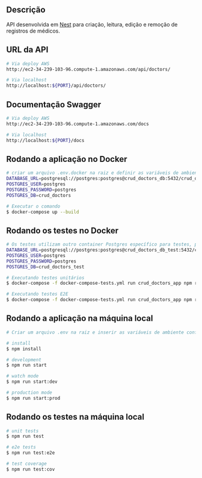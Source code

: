 

  <!--[![Backers on Open Collective](https://opencollective.com/nest/backers/badge.svg)](https://opencollective.com/nest#backer)
  [![Sponsors on Open Collective](https://opencollective.com/nest/sponsors/badge.svg)](https://opencollective.com/nest#sponsor)-->

## Descrição


API desenvolvida em [Nest](https://github.com/nestjs/nest) para criação, leitura, edição e remoção de registros de médicos.

## URL da API
```bash
# Via deploy AWS
http://ec2-34-239-103-96.compute-1.amazonaws.com/api/doctors/

# Via localhost
http://localhost:${PORT}/api/doctors/
```

## Documentação Swagger
```bash
# Via deploy AWS
http://ec2-34-239-103-96.compute-1.amazonaws.com/docs

# Via localhost
http://localhost:${PORT}/docs
```



## Rodando a aplicação no Docker
```bash
# criar um arquivo .env.docker na raiz e definir as variáveis de ambiente necessárias para a imagem do Postgres. Exemplo:
DATABASE_URL=postgresql://postgres:postgres@crud_doctors_db:5432/crud_doctors
POSTGRES_USER=postgres 
POSTGRES_PASSWORD=postgres
POSTGRES_DB=crud_doctors

# Executar o comando
$ docker-compose up --build
```


## Rodando os testes no Docker
```bash
# Os testes utilizam outro container Postgres específico para testes, por isso certifique-se de criar um arquivo .env.test e definir as variáveis de ambiente do banco de testes. Exemplo:
DATABASE_URL=postgresql://postgres:postgres@crud_doctors_db_test:5432/crud_doctors_test
POSTGRES_USER=postgres 
POSTGRES_PASSWORD=postgres
POSTGRES_DB=crud_doctors_test

# Executando testes unitários
$ docker-compose -f docker-compose-tests.yml run crud_doctors_app npm run test

# Executando testes E2E
$ docker-compose -f docker-compose-tests.yml run crud_doctors_app npm run test:e2e
```






## Rodando a aplicação na máquina local
```bash
# Criar um arquivo .env na raiz e inserir as variáveis de ambiente conforme consta no arquivo .env.example

# install
$ npm install

# development
$ npm run start

# watch mode
$ npm run start:dev

# production mode
$ npm run start:prod
```

## Rodando os testes na máquina local

```bash
# unit tests
$ npm run test

# e2e tests
$ npm run test:e2e

# test coverage
$ npm run test:cov
```
